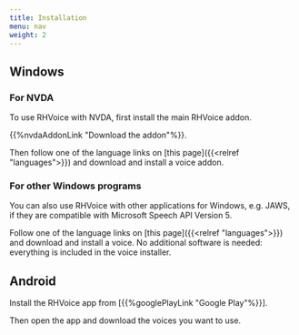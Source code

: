 ```yaml
---
title: Installation
menu: nav
weight: 2
---
```


## Windows

### For NVDA

To use RHVoice with NVDA, first install the main RHVoice addon.

{{%nvdaAddonLink "Download the addon"%}}.

Then follow one of the language links on [this page]({{<relref
"languages">}}) and download and install a voice addon.

### For other Windows programs

You can also use RHVoice with other applications for Windows, e.g.
JAWS, if they are compatible with Microsoft Speech API Version 5.

Follow one of the language links on [this page]({{<relref
"languages">}}) and download and install a voice. No additional
software is needed: everything is included in the voice installer.

## Android

Install the RHVoice app from [{{%googlePlayLink "Google Play"%}}].

Then open the app and download the voices you want to use.
